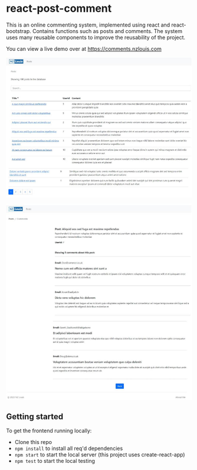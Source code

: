 # react-post-comment

This is an online commenting system, implemented using react and react-bootstrap. Contains functions such as posts and comments. The system uses many reusable components to improve the reusability of the project.

You can view a live demo over at https://comments.nzlouis.com

![image](src/images/posts.jpg)

![image](src/images/comments.jpg)

## Getting started

To get the frontend running locally:

- Clone this repo
- `npm install` to install all req'd dependencies
- `npm start` to start the local server (this project uses create-react-app)
- `npm test` to start the local testing
